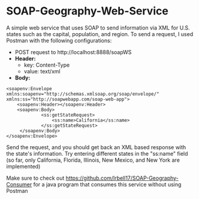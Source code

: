 # SOAP-Geography-Web-Service

A simple web service that uses SOAP to send information via XML for U.S. states such as the capital, population, and region. 
To send a request, I used Postman with the following configurations:


* POST request to http://localhost:8888/soapWS
* **Header:** 
  - key: Content-Type
  - value: text/xml
* **Body:** 
```
<soapenv:Envelope xmlns:soapenv="http://schemas.xmlsoap.org/soap/envelope/" xmlns:ss="http://soapwebapp.com/soap-web-app">
	<soapenv:Header></soapenv:Header>
	<soapenv:Body>
			 <ss:getStateRequest>
				 <ss:name>California</ss:name>
			 </ss:getStateRequest>
	 </soapenv:Body>
</soapenv:Envelope>
```

Send the request, and you should get back an XML based response with the state's information. 
Try entering different states in the "ss:name" field (so far, only California, Florida, Illinois, New Mexico, and New York are implemented)  
  
Make sure to check out https://github.com/lrbell17/SOAP-Geography-Consumer for a java program that consumes this service without using Postman

